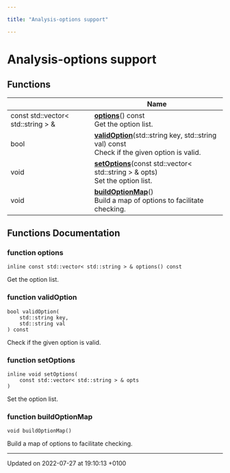 ```yaml
---

title: "Analysis-options support"

---
```


# Analysis-options support



## Functions

|                | Name           |
| -------------- | -------------- |
| const std::vector< std::string > & | **[options](http://example.org/modules/group__anainfo__options/#function-options)**() const<br>Get the option list.  |
| bool | **[validOption](http://example.org/modules/group__anainfo__options/#function-validoption)**(std::string key, std::string val) const<br>Check if the given option is valid.  |
| void | **[setOptions](http://example.org/modules/group__anainfo__options/#function-setoptions)**(const std::vector< std::string > & opts)<br>Set the option list.  |
| void | **[buildOptionMap](http://example.org/modules/group__anainfo__options/#function-buildoptionmap)**()<br>Build a map of options to facilitate checking.  |


## Functions Documentation

### function options

```
inline const std::vector< std::string > & options() const
```

Get the option list. 

### function validOption

```
bool validOption(
    std::string key,
    std::string val
) const
```

Check if the given option is valid. 

### function setOptions

```
inline void setOptions(
    const std::vector< std::string > & opts
)
```

Set the option list. 

### function buildOptionMap

```
void buildOptionMap()
```

Build a map of options to facilitate checking. 





-------------------------------

Updated on 2022-07-27 at 19:10:13 +0100
